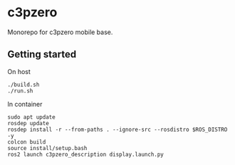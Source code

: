 # c3pzero
Monorepo for c3pzero mobile base.

## Getting started
On host
```
./build.sh
./run.sh
```
In container
```
sudo apt update
rosdep update
rosdep install -r --from-paths . --ignore-src --rosdistro $ROS_DISTRO -y
colcon build
source install/setup.bash
ros2 launch c3pzero_description display.launch.py
```
